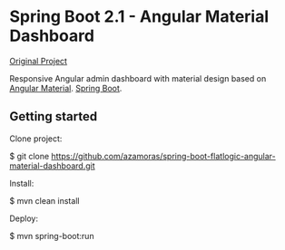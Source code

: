 # Spring Boot 2.1 - Angular Material Dashboard

[Original Project](https://github.com/flatlogic/angular-material-dashboard)

Responsive Angular admin dashboard with material design based on
[Angular Material](https://github.com/angular/material).
[Spring Boot](https://spring.io/projects/spring-boot).

## Getting started

Clone project:

$ git clone https://github.com/azamoras/spring-boot-flatlogic-angular-material-dashboard.git

Install: 

$ mvn clean install

Deploy:

$ mvn spring-boot:run


